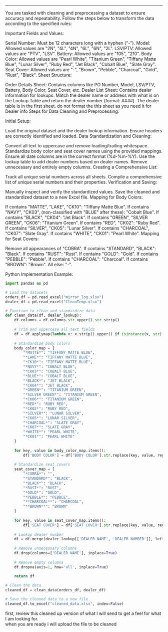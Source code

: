 

---

You are tasked with cleaning and preprocessing a dataset to ensure accuracy and repeatability. Follow the steps below to transform the data according to the specified rules:

Important Fields and Values:

Serial Number: Must be 12 characters long with a hyphen ("-").
Model: Allowed values are "2N", "4L", "4N", "6L", "6N", "2L".
LSV/PTV: Allowed values are "PTV", "LSV".
Battery: Allowed values are "105", "210".
Body Color: Allowed values are "Pearl White", "Titanium Green", "Tiffany Matte Blue", "Lunar Silver", "Ruby Red", "Jet Black", "Cobalt Blue", "Slate Gray".
Seat Cover: Allowed values are "-", "Brown", "Pebble", "Charcoal", "Gold", "Rust", "Black".
Sheet Structure:

Order Details Sheet: Contains columns like PO Number, Model, LSV/PTV, Battery, Body Color, Seat Cover, etc.
Dealer List Sheet: Contains dealer information for lookups. Match the dealer name or address with what is on the Lookup Table and return the dealer number (format: A###).
The dealer table is in the first sheet.  do not format the this sheet as you need it for Dealer info
Steps for Data Cleaning and Preprocessing:

Initial Setup:

Load the original dataset and the dealer lookup information.
Ensure headers are correctly identified and loaded.
Data Standardization and Cleaning:

Convert all text to uppercase and remove leading/trailing whitespace.
Standardize body color and seat cover names using the provided mappings.
Ensure all date columns are in the correct format (%d-%m-%Y).
Use the lookup table to add dealer numbers based on dealer names.
Remove unnecessary and entirely empty columns.
Creating a Comprehensive List:

Track all unique serial numbers across all sheets.
Compile a comprehensive list of unique serial numbers and their properties.
Verification and Saving:

Manually inspect and verify the standardized values.
Save the cleaned and standardized dataset to a new Excel file.
Mapping for Body Colors:

If contains "MATTE", "LAKE", "CK10": "Tiffany Matte Blue".
If contains "NAVY", "CK03", (non-classified with "BLUE" after these): "Cobalt Blue".
If contains "BLACK", "CK04": "Jet Black".
If contains "GREEN", "SILVER GREEN", "CK06": "Titanium Green".
If contains "RED", "CK02": "Ruby Red".
If contains "SILVER", "CK05": "Lunar Silver".
If contains "CHARCOAL", "CK07": "Slate Gray".
If contains "WHITE", "CK01": "Pearl White".
Mapping for Seat Covers:

Remove all appearances of "COBRA".
If contains "STANDARD", "BLACK": "Black".
If contains "RUST": "Rust".
If contains "GOLD": "Gold".
If contains "PEBBLE": "Pebble".
If contains "CHARCOAL": "Charcoal".
If contains "BROWN": "Brown".
All else: "-".

Python Implementation Example:

```python
import pandas as pd

# Load the datasets
orders_df = pd.read_excel("mirror_log.xlsx")
dealer_df = pd.read_excel("CleanTemp.xlsx")

# Function to clean and standardize data
def clean_data(df, dealer_lookup):
    df.columns = df.columns.str.upper().str.strip()
    
    # Trim and uppercase all text fields
    df = df.applymap(lambda x: x.strip().upper() if isinstance(x, str) else x)
    
    # Standardize body colors
    body_color_map = {
        "*MATTE*": "TIFFANY MATTE BLUE",
        "*LAKE*": "TIFFANY MATTE BLUE",
        "*CK10*": "TIFFANY MATTE BLUE",
        "*NAVY*": "COBALT BLUE",
        "*CK03*": "COBALT BLUE",
        "*BLUE*": "COBALT BLUE",
        "*BLACK*": "JET BLACK",
        "*CK04*": "JET BLACK",
        "*GREEN*": "TITANIUM GREEN",
        "*SILVER GREEN*": "TITANIUM GREEN",
        "*CK06*": "TITANIUM GREEN",
        "*RED*": "RUBY RED",
        "*CK02*": "RUBY RED",
        "*SILVER*": "LUNAR SILVER",
        "*CK05*": "LUNAR SILVER",
        "*CHARCOAL*": "SLATE GRAY",
        "*CK07*": "SLATE GRAY",
        "*WHITE*": "PEARL WHITE",
        "*CK01*": "PEARL WHITE"
    }
    
    for key, value in body_color_map.items():
        df['BODY COLOR'] = df['BODY COLOR'].str.replace(key, value, regex=True)
    
    # Standardize seat covers
    seat_cover_map = {
        "*COBRA*": "",
        "*STANDARD*": "BLACK",
        "*BLACK*": "BLACK",
        "*RUST*": "RUST",
        "*GOLD*": "GOLD",
        "*PEBBLE*": "PEBBLE",
        "**CHARCOAL**": "CHARCOAL",
        "**BROWN**": "BROWN"
    }
    
    for key, value in seat_cover_map.items():
        df['SEAT COVER'] = df['SEAT COVER'].str.replace(key, value, regex=True)
    
    # Lookup dealer number
    df = df.merge(dealer_lookup[['DEALER NAME', 'DEALER NUMBER']], left_on='DEALER', right_on='DEALER NAME', how='left')
    
    # Remove unnecessary columns
    df.drop(columns=['DEALER NAME'], inplace=True)
    
    # Remove empty columns
    df.dropna(axis=1, how='all', inplace=True)
    
    return df

# Clean the data
cleaned_df = clean_data(orders_df, dealer_df)

# Save the cleaned data to a new file
cleaned_df.to_excel("cleaned_data.xlsx", index=False)
```
first, review this cleaned up version of what I will send to get a feel for what I am looking for.  
when  you are ready i will upload the file to be cleaned 